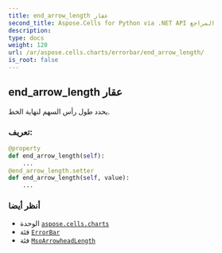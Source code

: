 ```yaml
---
title: end_arrow_length عقار
second_title: Aspose.Cells for Python via .NET API المراجع
description:
type: docs
weight: 120
url: /ar/aspose.cells.charts/errorbar/end_arrow_length/
is_root: false
---
```

##  end_arrow_length عقار

يحدد طول رأس السهم لنهاية الخط.
###  تعريف:
```python
@property
def end_arrow_length(self):
    ...
@end_arrow_length.setter
def end_arrow_length(self, value):
    ...
```

###  أنظر أيضا
* الوحدة [`aspose.cells.charts`](../../)
* فئة [`ErrorBar`](/cells/python-net/ar/aspose.cells.charts/errorbar)
* فئة [`MsoArrowheadLength`](/cells/python-net/ar/aspose.cells.drawing/msoarrowheadlength)
